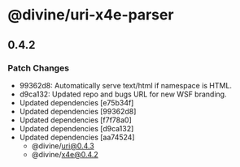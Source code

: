 # @divine/uri-x4e-parser

## 0.4.2

### Patch Changes

- 99362d8: Automatically serve text/html if namespace is HTML.
- d9ca132: Updated repo and bugs URL for new WSF branding.
- Updated dependencies [e75b34f]
- Updated dependencies [99362d8]
- Updated dependencies [f7f78a0]
- Updated dependencies [d9ca132]
- Updated dependencies [aa74524]
  - @divine/uri@0.4.3
  - @divine/x4e@0.4.2
